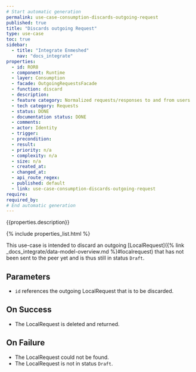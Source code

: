 ```yaml
---
# Start automatic generation
permalink: use-case-consumption-discards-outgoing-request
published: true
title: "Discards outgoing Request"
type: use-case
toc: true
sidebar:
  - title: "Integrate Enmeshed"
    nav: "docs_integrate"
properties:
  - id: ROR8
  - component: Runtime
  - layer: Consumption
  - facade: OutgoingRequestsFacade
  - function: discard
  - description:
  - feature category: Normalized requests/responses to and from users
  - tech category: Requests
  - status: DONE
  - documentation status: DONE
  - comments:
  - actor: Identity
  - trigger:
  - precondition:
  - result:
  - priority: n/a
  - complexity: n/a
  - size: n/a
  - created_at:
  - changed_at:
  - api_route_regex:
  - published: default
  - link: use-case-consumption-discards-outgoing-request
require:
required_by:
# End automatic generation
---
```


{{properties.description}}

{% include properties_list.html %}

This use-case is intended to discard an outgoing [LocalRequest]({% link _docs_integrate/data-model-overview.md %}#localrequest) that has not been sent to the peer yet and is thus still in status `Draft`.

## Parameters

- `id` references the outgoing LocalRequest that is to be discarded.

## On Success

- The LocalRequest is deleted and returned.

## On Failure

- The LocalRequest could not be found.
- The LocalRequest is not in status `Draft`.
